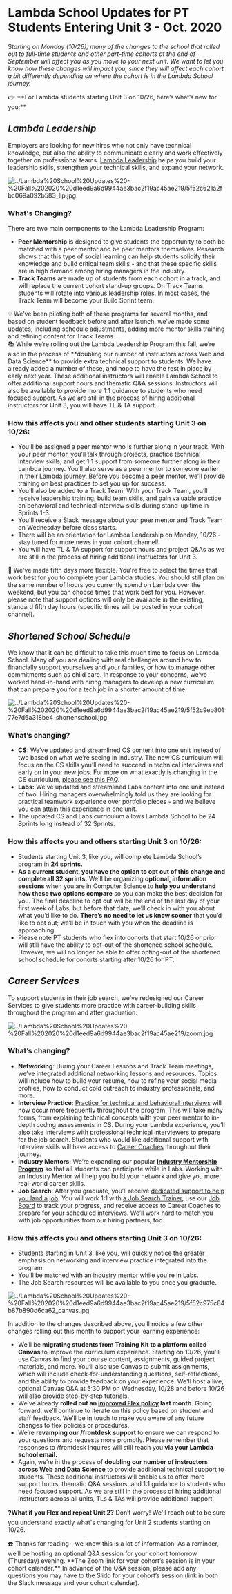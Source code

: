 # Lambda School Updates for PT Students Entering Unit 3 - Oct. 2020

S*tarting on Monday (10/26), many of the changes to the school that rolled out to full-time students and other part-time cohorts at the end of September will affect you as you move to your next unit. We want to let you know how these changes will impact you, since they will affect each cohort a bit differently depending on where the cohort is in the Lambda School journey.*

<aside>
👉 **For Lambda students starting Unit 3 on 10/26, here’s what’s new for you:**

</aside>

## _Lambda Leadership_

Employers are looking for new hires who not only have technical knowledge, but also the ability to communicate clearly and work effectively together on professional teams. [Lambda Leadership](https://lambdaschool.com/lambda-leadership) helps you build your leadership skills, strengthen your technical skills, and expand your network.

![../Lambda%20School%20Updates%20-%20Fall%202020%20d1eed9a6d9944ae3bac2f19ac45ae219/5f52c621a2fbc069a092b583_llp.jpg](../Lambda%20School%20Updates%20-%20Fall%202020%20d1eed9a6d9944ae3bac2f19ac45ae219/5f52c621a2fbc069a092b583_llp.jpg)

### What's Changing?

There are two main components to the Lambda Leadership Program:

- **Peer Mentorship** is designed to give students the opportunity to both be matched with a peer mentor and be peer mentors themselves. Research shows that this type of social learning can help students solidify their knowledge and build critical team skills - and that these specific skills are in high demand among hiring managers in the industry.
- **Track Teams** are made up of students from each cohort in a track, and will replace the current cohort stand-up groups. On Track Teams, students will rotate into various leadership roles. In most cases, the Track Team will become your Build Sprint team.

<aside>
💡 We’ve been piloting both of these programs for several months, and based on student feedback before and after launch, we’ve made some updates, including schedule adjustments, adding more mentor skills training and refining content for Track Teams

</aside>

<aside>
📚 While we’re rolling out the Lambda Leadership Program this fall, we’re also in the process of **doubling our number of instructors across Web and Data Science** to provide extra technical support to students. We have already added a number of these, and hope to have the rest in place by early next year. These additional instructors will enable Lambda School to offer additional support hours and thematic Q&A sessions. Instructors will also be available to provide more 1:1 guidance to students who need focused support. As we are still in the process of hiring additional instructors for Unit 3, you will have TL & TA support.

</aside>

### **How this affects you and other students starting Unit 3 on 10/26:**

- You’ll be assigned a peer mentor who is further along in your track. With your peer mentor, you’ll talk through projects, practice technical interview skills, and get 1:1 support from someone further along in their Lambda journey. You’ll also serve as a peer mentor to someone earlier in their Lambda journey. Before you become a peer mentor, we’ll provide training on best practices to set you up for success.
- You’ll also be added to a Track Team. With your Track Team, you’ll receive leadership training, build team skills, and gain valuable practice on behavioral and technical interview skills during stand-up time in Sprints 1-3.
- You'll receive a Slack message about your peer mentor and Track Team on Wednesday before class starts.
- There will be an orientation for Lambda Leadership on Monday, 10/26 - stay tuned for more news in your cohort channel!
- You will have TL & TA support for support hours and project Q&As as we are still in the process of hiring additional instructors for Unit 3.

<aside>
🌟 We've made fifth days more flexible. You're free to select the times that work best for you to complete your Lambda studies. You should still plan on the same number of hours you currently spend on Lambda over the weekend, but you can choose times that work best for you. However, please note that support options will only be available in the existing, standard fifth day hours (specific times will be posted in your cohort channel).

</aside>

## _Shortened School Schedule_

We know that it can be difficult to take this much time to focus on Lambda School. Many of you are dealing with real challenges around how to financially support yourselves and your families, or how to manage other commitments such as child care. In response to your concerns, we’ve worked hand-in-hand with hiring managers to develop a new curriculum that can prepare you for a tech job in a shorter amount of time.

![../Lambda%20School%20Updates%20-%20Fall%202020%20d1eed9a6d9944ae3bac2f19ac45ae219/5f52c9eb80177e7d6a318be4_shortenschool.jpg](../Lambda%20School%20Updates%20-%20Fall%202020%20d1eed9a6d9944ae3bac2f19ac45ae219/5f52c9eb80177e7d6a318be4_shortenschool.jpg)

### **What’s changing?**

- **CS:** We’ve updated and streamlined CS content into one unit instead of two based on what we’re seeing in industry. The new CS curriculum will focus on the CS skills you’ll need to succeed in technical interviews and early on in your new jobs. For more on what exactly is changing in the CS curriculum, [please see this FAQ](https://www.notion.so/FAQ-regarding-New-CS-Curriculum-9881388a95c24d388323e0b01a269aa4).
- **Labs:** We’ve updated and streamlined Labs content into one unit instead of two. Hiring managers overwhelmingly told us they are looking for practical teamwork experience over portfolio pieces - and we believe you can attain this experience in one unit.
- The updated CS and Labs curriculum allows Lambda School to be 24 Sprints long instead of 32 Sprints.

### **How this affects you and others starting Unit 3 on 10/26:**

- Students starting Unit 3, like you, will complete Lambda School’s program in **24 sprints.**
- **As a current student, you have the option to opt out of this change and complete all 32 sprints.** We'll be organizing **optional, information sessions** when you are in Computer Science to **help you understand how these two options compare** so you can make the best decision for you. The final deadline to opt out will be the end of the last day of your first week of Labs, but before that date, we’ll check in with you about what you’d like to do. **There’s** **no need to let us know sooner** that you’d like to opt out; we’ll be in touch with you when the deadline is approaching.
- Please note PT students who flex into cohorts that start 10/26 or prior will still have the ability to opt-out of the shortened school schedule. However, we will no longer be able to offer opting-out of the shortened school schedule for cohorts starting after 10/26 for PT.

## _Career Services_

To support students in their job search, we’ve redesigned our Career Services to give students more practice with career-building skills throughout the program and after graduation.

![../Lambda%20School%20Updates%20-%20Fall%202020%20d1eed9a6d9944ae3bac2f19ac45ae219/zoom.jpg](../Lambda%20School%20Updates%20-%20Fall%202020%20d1eed9a6d9944ae3bac2f19ac45ae219/zoom.jpg)

### **What’s changing?**

- **Networking**: During your Career Lessons and Track Team meetings, we’ve integrated additional networking lessons and resources. Topics will include how to build your resume, how to refine your social media profiles, how to conduct cold outreach to industry professionals, and more.
- **Interview Practice**: [Practice for technical and behavioral interviews](https://my.lambdaschool.com/interviewing) will now occur more frequently throughout the program. This will take many forms, from explaining technical concepts with your peer mentor to in-depth coding assessments in CS. During your Lambda experience, you’ll also take interviews with professional technical interviewers to prepare for the job search. Students who would like additional support with interview skills will have access to [Career Coaches](https://my.lambdaschool.com/career-help) throughout their journey.
- **Industry Mentors:** We’re expanding our popular [**Industry Mentorship Program**](https://www.notion.so/Industry-Mentor-Program-28782181f2e04060b266d447b10cdee0) so that all students can participate while in Labs. Working with an Industry Mentor will help you build your network and give you more real-world career skills.
- **Job Search**: After you graduate, you’ll receive [dedicated support to help you land a job](https://my.lambdaschool.com/job-search). You will work 1:1 with [a Job Search Trainer](https://my.lambdaschool.com/career-help), use our [Job Board](https://careers.lambdaschool.com/) to track your progress, and receive access to Career Coaches to prepare for your scheduled interviews. We’ll work hard to match you with job opportunities from our hiring partners, too.

### **How this affects you and others starting Unit 3 on 10/26:**

- Students starting in Unit 3, like you, will quickly notice the greater emphasis on networking and interview practice integrated into the program.
- You’ll be matched with an industry mentor while you're in Labs.
- The Job Search resources will be available to you once you graduate.

![../Lambda%20School%20Updates%20-%20Fall%202020%20d1eed9a6d9944ae3bac2f19ac45ae219/5f52c975c84b87b890d6ca62_canvas.jpg](../Lambda%20School%20Updates%20-%20Fall%202020%20d1eed9a6d9944ae3bac2f19ac45ae219/5f52c975c84b87b890d6ca62_canvas.jpg)

In addition to the changes described above, you’ll notice a few other changes rolling out this month to support your learning experience:

- We’ll be **migrating students from Training Kit to a platform called Canvas** to improve the curriculum experience. Starting on 10/26, you'll use Canvas to find your course content, assignments, guided project materials, and more. You’ll also use Canvas to submit assignments, which will include check-for-understanding questions, self-reflections, and the ability to provide feedback on your experience. We'll host a live, optional Canvas Q&A at 5:30 PM on Wednesday, 10/28 and before 10/26 will also provide step-by-step tutorials.
- We’ve already **rolled out an [improved Flex policy](../Flex%20327badd4502a4fc099db0effa1e69474.md) last month**. Going forward, we’ll continue to iterate on this policy based on student and staff feedback. We’ll be in touch to make you aware of any future changes to flex policies or procedures.
- We’re **revamping our /frontdesk support** to ensure we can respond to your questions and requests more promptly. Please remember that responses to /frontdesk inquires will still reach you **via your Lambda school email.**
- Again, we’re in the process of **doubling our number of instructors across Web and Data Science** to provide additional technical support to students. These additional instructors will enable us to offer more support hours, thematic Q&A sessions, and 1:1 guidance to students who need focused support. As we are still in the process of hiring additional instructors across all units, TLs & TAs will provide additional support.

❓**What if you Flex and repeat Unit 2?** Don’t worry! We'll reach out to be sure you understand exactly what's changing for Unit 2 students starting on 10/26.

<aside>
☎️ Thanks for reading - we know this is a lot of information! As a reminder, we’ll be hosting an optional Q&A session for your cohort tomorrow (Thursday) evening. **The Zoom link for your cohort’s session is in your cohort calendar.** In advance of the Q&A session, please add any questions you may have to the Slido for your cohort’s session (link in both the Slack message and your cohort calendar).

</aside>

